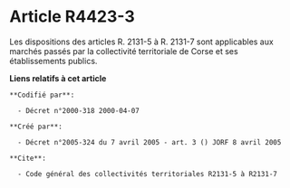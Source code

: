 # Article R4423-3

Les dispositions des articles R. 2131-5 à R. 2131-7 sont applicables aux marchés passés par la collectivité territoriale de
Corse et ses établissements publics.

**Liens relatifs à cet article**

	**Codifié par**:

	  - Décret n°2000-318 2000-04-07

	**Créé par**:

	  - Décret n°2005-324 du 7 avril 2005 - art. 3 () JORF 8 avril 2005

	**Cite**:

	  - Code général des collectivités territoriales R2131-5 à R2131-7
